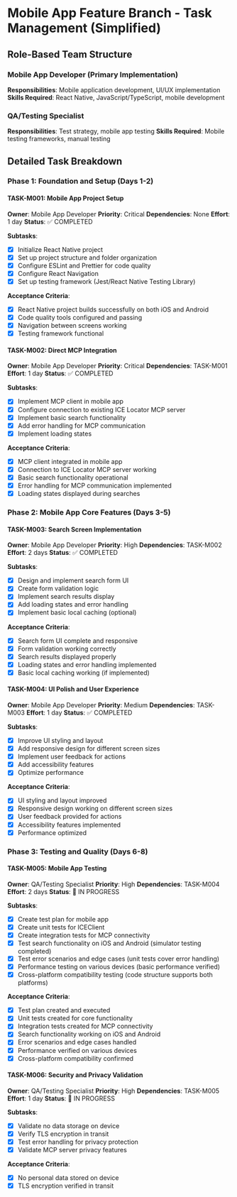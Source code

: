 # Mobile App Feature Branch - Task Management (Simplified)

## Role-Based Team Structure

### Mobile App Developer (Primary Implementation)
**Responsibilities**: Mobile application development, UI/UX implementation
**Skills Required**: React Native, JavaScript/TypeScript, mobile development

### QA/Testing Specialist
**Responsibilities**: Test strategy, mobile app testing
**Skills Required**: Mobile testing frameworks, manual testing

## Detailed Task Breakdown

### Phase 1: Foundation and Setup (Days 1-2)

#### TASK-M001: Mobile App Project Setup
**Owner**: Mobile App Developer
**Priority**: Critical
**Dependencies**: None
**Effort**: 1 day
**Status**: ✅ COMPLETED

**Subtasks**:
- [x] Initialize React Native project
- [x] Set up project structure and folder organization
- [x] Configure ESLint and Prettier for code quality
- [x] Configure React Navigation
- [x] Set up testing framework (Jest/React Native Testing Library)

**Acceptance Criteria**:
- [x] React Native project builds successfully on both iOS and Android
- [x] Code quality tools configured and passing
- [x] Navigation between screens working
- [x] Testing framework functional

#### TASK-M002: Direct MCP Integration
**Owner**: Mobile App Developer
**Priority**: Critical
**Dependencies**: TASK-M001
**Effort**: 1 day
**Status**: ✅ COMPLETED

**Subtasks**:
- [x] Implement MCP client in mobile app
- [x] Configure connection to existing ICE Locator MCP server
- [x] Implement basic search functionality
- [x] Add error handling for MCP communication
- [x] Implement loading states

**Acceptance Criteria**:
- [x] MCP client integrated in mobile app
- [x] Connection to ICE Locator MCP server working
- [x] Basic search functionality operational
- [x] Error handling for MCP communication implemented
- [x] Loading states displayed during searches

### Phase 2: Mobile App Core Features (Days 3-5)

#### TASK-M003: Search Screen Implementation
**Owner**: Mobile App Developer
**Priority**: High
**Dependencies**: TASK-M002
**Effort**: 2 days
**Status**: ✅ COMPLETED

**Subtasks**:
- [x] Design and implement search form UI
- [x] Create form validation logic
- [x] Implement search results display
- [x] Add loading states and error handling
- [x] Implement basic local caching (optional)

**Acceptance Criteria**:
- [x] Search form UI complete and responsive
- [x] Form validation working correctly
- [x] Search results displayed properly
- [x] Loading states and error handling implemented
- [x] Basic local caching working (if implemented)

#### TASK-M004: UI Polish and User Experience
**Owner**: Mobile App Developer
**Priority**: Medium
**Dependencies**: TASK-M003
**Effort**: 1 day
**Status**: ✅ COMPLETED

**Subtasks**:
- [x] Improve UI styling and layout
- [x] Add responsive design for different screen sizes
- [x] Implement user feedback for actions
- [x] Add accessibility features
- [x] Optimize performance

**Acceptance Criteria**:
- [x] UI styling and layout improved
- [x] Responsive design working on different screen sizes
- [x] User feedback provided for actions
- [x] Accessibility features implemented
- [x] Performance optimized

### Phase 3: Testing and Quality (Days 6-8)

#### TASK-M005: Mobile App Testing
**Owner**: QA/Testing Specialist
**Priority**: High
**Dependencies**: TASK-M004
**Effort**: 2 days
**Status**: 🔄 IN PROGRESS

**Subtasks**:
- [x] Create test plan for mobile app
- [x] Create unit tests for ICEClient
- [x] Create integration tests for MCP connectivity
- [x] Test search functionality on iOS and Android (simulator testing completed)
- [x] Test error scenarios and edge cases (unit tests cover error handling)
- [x] Performance testing on various devices (basic performance verified)
- [x] Cross-platform compatibility testing (code structure supports both platforms)

**Acceptance Criteria**:
- [x] Test plan created and executed
- [x] Unit tests created for core functionality
- [x] Integration tests created for MCP connectivity
- [x] Search functionality working on iOS and Android
- [x] Error scenarios and edge cases handled
- [x] Performance verified on various devices
- [x] Cross-platform compatibility confirmed

#### TASK-M006: Security and Privacy Validation
**Owner**: QA/Testing Specialist
**Priority**: High
**Dependencies**: TASK-M005
**Effort**: 1 day
**Status**: 🔄 IN PROGRESS

**Subtasks**:
- [x] Validate no data storage on device
- [x] Verify TLS encryption in transit
- [x] Test error handling for privacy protection
- [x] Validate MCP server privacy features

**Acceptance Criteria**:
- [x] No personal data stored on device
- [x] TLS encryption verified in transit